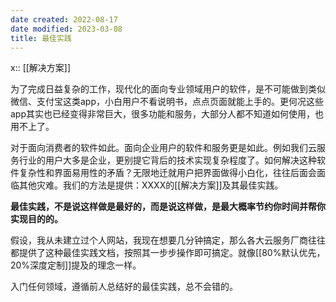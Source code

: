 ```yaml
---
date created: 2022-08-17
date modified: 2023-03-08
title: 最佳实践
---
```


x:: [[解决方案]]

为了完成日益复杂的工作，现代化的面向专业领域用户的软件，是不可能做到类似微信、支付宝这类app，小白用户不看说明书，点点页面就能上手的。更何况这些app其实也已经变得非常巨大，很多功能和服务，大部分人都不知道如何使用，也用不上了。

对于面向消费者的软件如此。面向企业用户的软件和服务更是如此。例如我们云服务行业的用户大多是企业，更别提它背后的技术实现复杂程度了。如何解决这种软件复杂性和界面易用性的矛盾？无限地迁就用户把界面做得小白化，往往后面会面临其他灾难。我们的方法是提供：XXXX的[[解决方案]]及其最佳实践。

**最佳实践，不是说这样做是最好的，而是说这样做，是最大概率节约你时间并帮你实现目的的。**

假设，我从未建立过个人网站，我现在想要几分钟搞定，那么各大云服务厂商往往都提供了这种最佳实践文档，按照其一步步操作即可搞定。就像[[80%默认优先，20%深度定制]]提及的理念一样。

入门任何领域，遵循前人总结好的最佳实践，总不会错的。
